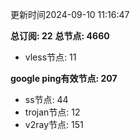 更新时间2024-09-10 11:16:47

**总订阅: 22**
**总节点: 4660**
- vless节点: 11

**google ping有效节点: 207**
- ss节点: 44
- trojan节点: 12
- v2ray节点: 151
